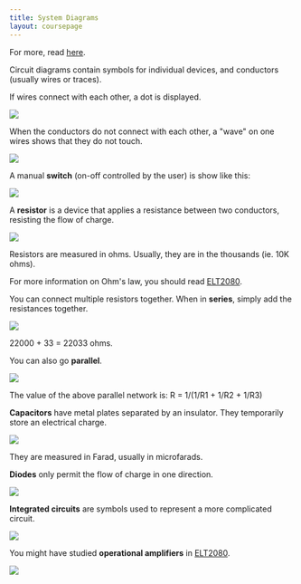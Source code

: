 ```yaml
---
title: System Diagrams
layout: coursepage
---
```


For more, read [here](http://www.learn-c.com/schemat.htm).

Circuit diagrams contain symbols for individual devices, and conductors (usually wires or traces).

If wires connect with each other, a dot is displayed.

![](http://www.learn-c.com/connected.jpg)

When the conductors do not connect with each other, a "wave" on one wires shows that they do not touch.

![](http://www.learn-c.com/unconnected.jpg)

A manual **switch** (on-off controlled by the user) is show like this:

![](http://www.learn-c.com/switch.jpg)

A **resistor** is a device that applies a resistance between two conductors, resisting the flow of charge.

![](http://www.learn-c.com/resistor.jpg)

Resistors are measured in ohms. Usually, they are in the thousands (ie. 10K ohms).

For more information on Ohm's law, you should read [ELT2080](/courses/ELT2080/1-ControlSystem/2-CircuitsAndOhmsLaw/).

You can connect multiple resistors together. When in **series**, simply add the resistances together.

![](http://www.learn-c.com/divider.gif)

22000 + 33 = 22033 ohms.

You can also go **parallel**.

![](http://www.learn-c.com/parallel.gif)

The value of the above parallel network is: R = 1/(1/R1 + 1/R2 + 1/R3)

**Capacitors** have metal plates separated by an insulator. They temporarily store an electrical charge.

![](http://www.learn-c.com/capacitor.jpg)

They are measured in Farad, usually in microfarads.

**Diodes** only permit the flow of charge in one direction.

![](http://www.learn-c.com/diode.jpg)

**Integrated circuits** are symbols used to represent a more complicated circuit.

![](http://www.learn-c.com/7408.jpg)

You might have studied **operational amplifiers** in [ELT2080](http://0.0.0.0:4000/courses/ELT2080/3-Devices/2-Semiconductors/).

![](http://www.learn-c.com/opamp.jpg)
